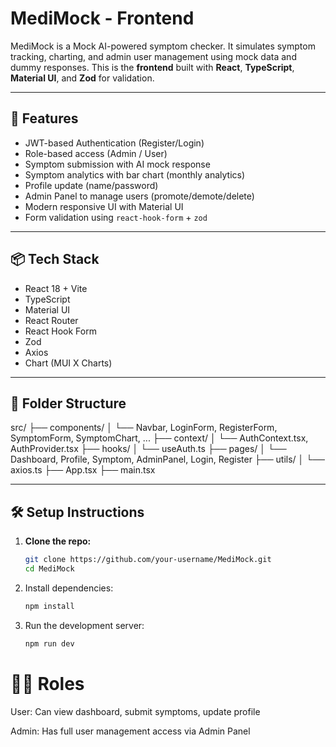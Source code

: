 # MediMock - Frontend

MediMock is a Mock AI-powered symptom checker. It simulates symptom tracking, charting, and admin user management using mock data and dummy responses.  This is the **frontend** built with **React**, **TypeScript**, **Material UI**, and **Zod** for validation.

---

## 🚀 Features

- JWT-based Authentication (Register/Login)
- Role-based access (Admin / User)
- Symptom submission with AI mock response
- Symptom analytics with bar chart (monthly analytics)
- Profile update (name/password)
- Admin Panel to manage users (promote/demote/delete)
- Modern responsive UI with Material UI
- Form validation using `react-hook-form` + `zod`

---

## 📦 Tech Stack

- React 18 + Vite
- TypeScript
- Material UI
- React Router
- React Hook Form
- Zod
- Axios
- Chart (MUI X Charts)

---

## 📂 Folder Structure

src/
├── components/
│ └── Navbar, LoginForm, RegisterForm, SymptomForm, SymptomChart, ...
├── context/
│ └── AuthContext.tsx, AuthProvider.tsx
├── hooks/
│ └── useAuth.ts
├── pages/
│ └── Dashboard, Profile, Symptom, AdminPanel, Login, Register
├── utils/
│ └── axios.ts
├── App.tsx
├── main.tsx

---

## 🛠️ Setup Instructions

1. **Clone the repo:**
   ```bash
   git clone https://github.com/your-username/MediMock.git
   cd MediMock
   ```
2. Install dependencies:
   ```bash
   npm install
   ```
3. Run the development server:
   ```bash
   npm run dev
   ```

# 👨‍⚕️ Roles

User: Can view dashboard, submit symptoms, update profile

Admin: Has full user management access via Admin Panel
